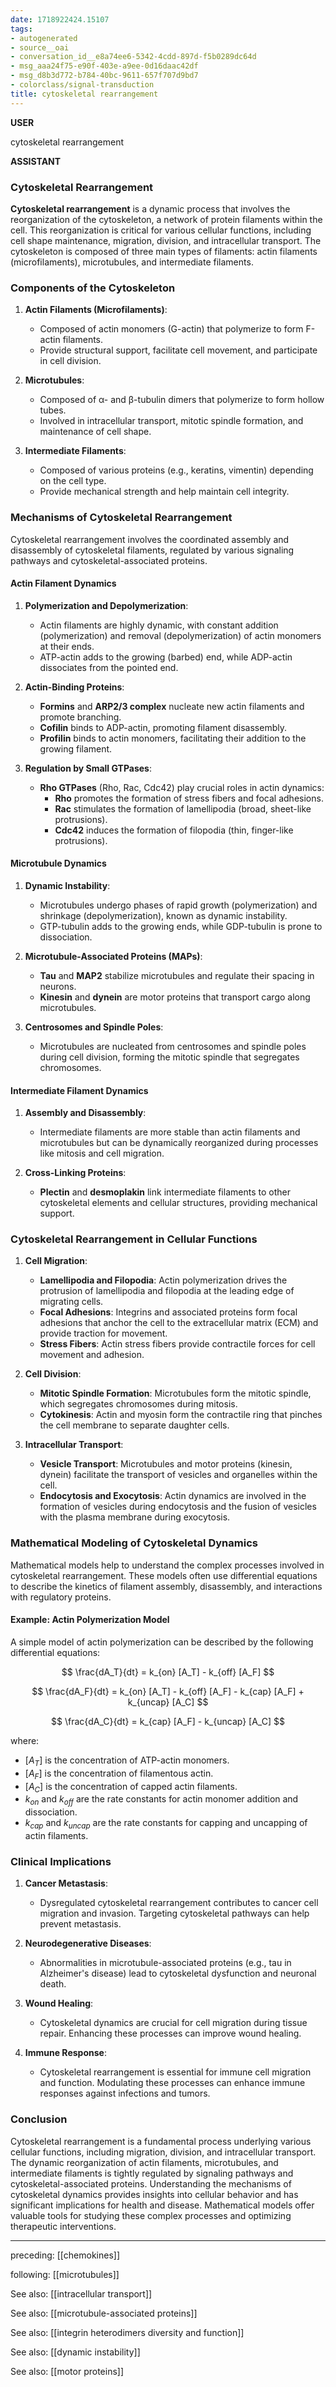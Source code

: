 ```yaml
---
date: 1718922424.15107
tags:
- autogenerated
- source__oai
- conversation_id__e8a74ee6-5342-4cdd-897d-f5b0289dc64d
- msg_aaa24f75-e90f-403e-a9ee-0d16daac42df
- msg_d8b3d772-b784-40bc-9611-657f707d9bd7
- colorclass/signal-transduction
title: cytoskeletal rearrangement
---
```


**USER**

cytoskeletal rearrangement


**ASSISTANT**

### Cytoskeletal Rearrangement

**Cytoskeletal rearrangement** is a dynamic process that involves the reorganization of the cytoskeleton, a network of protein filaments within the cell. This reorganization is critical for various cellular functions, including cell shape maintenance, migration, division, and intracellular transport. The cytoskeleton is composed of three main types of filaments: actin filaments (microfilaments), microtubules, and intermediate filaments.

### Components of the Cytoskeleton

1. **Actin Filaments (Microfilaments)**:
   - Composed of actin monomers (G-actin) that polymerize to form F-actin filaments.
   - Provide structural support, facilitate cell movement, and participate in cell division.

2. **Microtubules**:
   - Composed of α- and β-tubulin dimers that polymerize to form hollow tubes.
   - Involved in intracellular transport, mitotic spindle formation, and maintenance of cell shape.

3. **Intermediate Filaments**:
   - Composed of various proteins (e.g., keratins, vimentin) depending on the cell type.
   - Provide mechanical strength and help maintain cell integrity.

### Mechanisms of Cytoskeletal Rearrangement

Cytoskeletal rearrangement involves the coordinated assembly and disassembly of cytoskeletal filaments, regulated by various signaling pathways and cytoskeletal-associated proteins.

#### Actin Filament Dynamics

1. **Polymerization and Depolymerization**:
   - Actin filaments are highly dynamic, with constant addition (polymerization) and removal (depolymerization) of actin monomers at their ends.
   - ATP-actin adds to the growing (barbed) end, while ADP-actin dissociates from the pointed end.

2. **Actin-Binding Proteins**:
   - **Formins** and **ARP2/3 complex** nucleate new actin filaments and promote branching.
   - **Cofilin** binds to ADP-actin, promoting filament disassembly.
   - **Profilin** binds to actin monomers, facilitating their addition to the growing filament.

3. **Regulation by Small GTPases**:
   - **Rho GTPases** (Rho, Rac, Cdc42) play crucial roles in actin dynamics:
     - **Rho** promotes the formation of stress fibers and focal adhesions.
     - **Rac** stimulates the formation of lamellipodia (broad, sheet-like protrusions).
     - **Cdc42** induces the formation of filopodia (thin, finger-like protrusions).

#### Microtubule Dynamics

1. **Dynamic Instability**:
   - Microtubules undergo phases of rapid growth (polymerization) and shrinkage (depolymerization), known as dynamic instability.
   - GTP-tubulin adds to the growing ends, while GDP-tubulin is prone to dissociation.

2. **Microtubule-Associated Proteins (MAPs)**:
   - **Tau** and **MAP2** stabilize microtubules and regulate their spacing in neurons.
   - **Kinesin** and **dynein** are motor proteins that transport cargo along microtubules.

3. **Centrosomes and Spindle Poles**:
   - Microtubules are nucleated from centrosomes and spindle poles during cell division, forming the mitotic spindle that segregates chromosomes.

#### Intermediate Filament Dynamics

1. **Assembly and Disassembly**:
   - Intermediate filaments are more stable than actin filaments and microtubules but can be dynamically reorganized during processes like mitosis and cell migration.

2. **Cross-Linking Proteins**:
   - **Plectin** and **desmoplakin** link intermediate filaments to other cytoskeletal elements and cellular structures, providing mechanical support.

### Cytoskeletal Rearrangement in Cellular Functions

1. **Cell Migration**:
   - **Lamellipodia and Filopodia**: Actin polymerization drives the protrusion of lamellipodia and filopodia at the leading edge of migrating cells.
   - **Focal Adhesions**: Integrins and associated proteins form focal adhesions that anchor the cell to the extracellular matrix (ECM) and provide traction for movement.
   - **Stress Fibers**: Actin stress fibers provide contractile forces for cell movement and adhesion.

2. **Cell Division**:
   - **Mitotic Spindle Formation**: Microtubules form the mitotic spindle, which segregates chromosomes during mitosis.
   - **Cytokinesis**: Actin and myosin form the contractile ring that pinches the cell membrane to separate daughter cells.

3. **Intracellular Transport**:
   - **Vesicle Transport**: Microtubules and motor proteins (kinesin, dynein) facilitate the transport of vesicles and organelles within the cell.
   - **Endocytosis and Exocytosis**: Actin dynamics are involved in the formation of vesicles during endocytosis and the fusion of vesicles with the plasma membrane during exocytosis.

### Mathematical Modeling of Cytoskeletal Dynamics

Mathematical models help to understand the complex processes involved in cytoskeletal rearrangement. These models often use differential equations to describe the kinetics of filament assembly, disassembly, and interactions with regulatory proteins.

#### Example: Actin Polymerization Model

A simple model of actin polymerization can be described by the following differential equations:

$$
\frac{dA_T}{dt} = k_{on} [A_T] - k_{off} [A_F]
$$

$$
\frac{dA_F}{dt} = k_{on} [A_T] - k_{off} [A_F] - k_{cap} [A_F] + k_{uncap} [A_C]
$$

$$
\frac{dA_C}{dt} = k_{cap} [A_F] - k_{uncap} [A_C]
$$

where:
- $[A_T]$ is the concentration of ATP-actin monomers.
- $[A_F]$ is the concentration of filamentous actin.
- $[A_C]$ is the concentration of capped actin filaments.
- $k_{on}$ and $k_{off}$ are the rate constants for actin monomer addition and dissociation.
- $k_{cap}$ and $k_{uncap}$ are the rate constants for capping and uncapping of actin filaments.

### Clinical Implications

1. **Cancer Metastasis**:
   - Dysregulated cytoskeletal rearrangement contributes to cancer cell migration and invasion. Targeting cytoskeletal pathways can help prevent metastasis.

2. **Neurodegenerative Diseases**:
   - Abnormalities in microtubule-associated proteins (e.g., tau in Alzheimer's disease) lead to cytoskeletal dysfunction and neuronal death.

3. **Wound Healing**:
   - Cytoskeletal dynamics are crucial for cell migration during tissue repair. Enhancing these processes can improve wound healing.

4. **Immune Response**:
   - Cytoskeletal rearrangement is essential for immune cell migration and function. Modulating these processes can enhance immune responses against infections and tumors.

### Conclusion

Cytoskeletal rearrangement is a fundamental process underlying various cellular functions, including migration, division, and intracellular transport. The dynamic reorganization of actin filaments, microtubules, and intermediate filaments is tightly regulated by signaling pathways and cytoskeletal-associated proteins. Understanding the mechanisms of cytoskeletal dynamics provides insights into cellular behavior and has significant implications for health and disease. Mathematical models offer valuable tools for studying these complex processes and optimizing therapeutic interventions.


---

preceding: [[chemokines]]  


following: [[microtubules]]

See also: [[intracellular transport]]


See also: [[microtubule-associated proteins]]


See also: [[integrin heterodimers diversity and function]]


See also: [[dynamic instability]]


See also: [[motor proteins]]